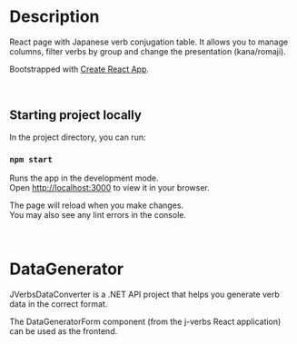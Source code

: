 # Description

React page with Japanese verb conjugation table. It allows you to manage columns, filter verbs by group and change the presentation (kana/romaji).

Bootstrapped with [Create React App](https://github.com/facebook/create-react-app). 

<br/>

## Starting project locally

In the project directory, you can run:

### `npm start`

Runs the app in the development mode.\
Open [http://localhost:3000](http://localhost:3000) to view it in your browser.

The page will reload when you make changes.\
You may also see any lint errors in the console.

<br/>

# DataGenerator

JVerbsDataConverter is a .NET API project that helps you generate verb data in the correct format.

The DataGeneratorForm component (from the j-verbs React application) can be used as the frontend.
